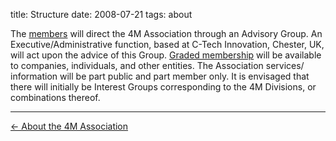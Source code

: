 title: Structure
date: 2008-07-21
tags: about


The [members](/4m-association/members) will direct the 4M Association through an Advisory Group. An Executive/Administrative function, based at C-Tech Innovation, Chester, UK, will act upon the advice of this Group. [Graded membership](/4m-association/node/11/11.html) will be available to companies, individuals, and other entities. The Association services/ information will be part public and part member only. It is envisaged that there will initially be Interest Groups corresponding to the 4M Divisions, or combinations thereof.

---
[&larr; About the 4M Association](/4m-association/about.html)